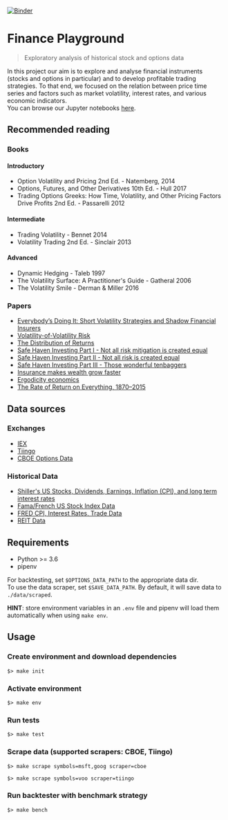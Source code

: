 [![Binder](https://mybinder.org/badge_logo.svg)](https://mybinder.org/v2/gh/lambdaclass/finance/ergodicity)

Finance Playground
==============================

> Exploratory analysis of historical stock and options data

In this project our aim is to explore and analyse financial instruments (stocks and options in particular) and to develop profitable trading strategies. To that end, we focused on the relation between price time series and factors such as market volatility, interest rates, and various economic indicators.  
You can browse our Jupyter notebooks [here](https://mybinder.org/v2/gh/lambdaclass/finance/ergodicity).

## Recommended reading

### Books

#### Introductory
- Option Volatility and Pricing 2nd Ed. - Natemberg, 2014
- Options, Futures, and Other Derivatives 10th Ed. - Hull 2017
- Trading Options Greeks: How Time, Volatility, and Other Pricing Factors Drive Profits 2nd Ed. - Passarelli 2012

#### Intermediate
- Trading Volatility - Bennet 2014
- Volatility Trading 2nd Ed. - Sinclair 2013

#### Advanced
- Dynamic Hedging - Taleb 1997
- The Volatility Surface: A Practitioner's Guide - Gatheral 2006
- The Volatility Smile - Derman & Miller 2016

### Papers
- [Everybody’s Doing It: Short Volatility Strategies and Shadow Financial Insurers](https://papers.ssrn.com/sol3/papers.cfm?abstract_id=3071457)
- [Volatility-of-Volatility Risk](https://papers.ssrn.com/sol3/papers.cfm?abstract_id=2497759)
- [The Distribution of Returns](https://papers.ssrn.com/sol3/papers.cfm?abstract_id=2828744)
- [Safe Haven Investing Part I - Not all risk mitigation is created equal](https://www.universa.net/UniversaResearch_SafeHavenPart1_RiskMitigation.pdf)
- [Safe Haven Investing Part II - Not all risk is created equal](https://www.universa.net/UniversaResearch_SafeHavenPart2_NotAllRisk.pdf)
- [Safe Haven Investing Part III - Those wonderful tenbaggers](https://www.universa.net/UniversaResearch_SafeHavenPart3_Tenbaggers.pdf)
- [Insurance makes wealth grow faster](https://arxiv.org/abs/1507.04655)
- [Ergodicity economics](https://ergodicityeconomics.files.wordpress.com/2018/06/ergodicity_economics.pdf)
- [The Rate of Return on Everything, 1870–2015](https://economics.harvard.edu/files/economics/files/ms28533.pdf)

## Data sources

### Exchanges

- [IEX](https://iextrading.com/developer/)
- [Tiingo](https://api.tiingo.com/)
- [CBOE Options Data](http://www.cboe.com/delayedquote/quote-table-download)

### Historical Data

- [Shiller's US Stocks, Dividends, Earnings, Inflation (CPI), and long term interest rates](http://www.econ.yale.edu/~shiller/data.htm)
- [Fama/French US Stock Index Data](http://mba.tuck.dartmouth.edu/pages/faculty/ken.french/data_library.html)
- [FRED CPI, Interest Rates, Trade Data](https://fred.stlouisfed.org)
- [REIT Data](https://www.reit.com/data-research/reit-market-data/reit-industry-financial-snapshot)

## Requirements

- Python >= 3.6
- pipenv

For backtesting, set `$OPTIONS_DATA_PATH` to the appropriate data dir.  
To use the data scraper, set `$SAVE_DATA_PATH`. By default, it will save data to `./data/scraped`.

**HINT**: store environment variables in an `.env` file and pipenv will load them automatically when using `make env`.

## Usage

### Create environment and download dependencies

```shell
$> make init
```

### Activate environment

```shell
$> make env
```

### Run tests

```shell
$> make test
```

### Scrape data (supported scrapers: CBOE, Tiingo)

```shell
$> make scrape symbols=msft,goog scraper=cboe

$> make scrape symbols=voo scraper=tiingo
```

### Run backtester with benchmark strategy

```shell
$> make bench
```

